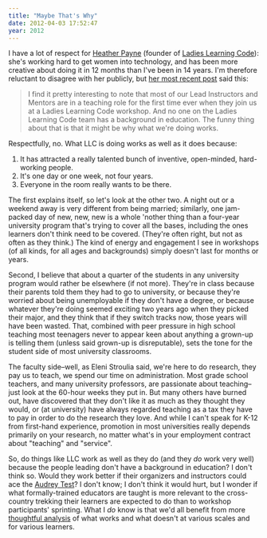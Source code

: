 ```yaml
---
title: "Maybe That's Why"
date: 2012-04-03 17:52:47
year: 2012
---
```

I have a lot of respect for <a href="http://heatherpayne.ca">Heather Payne</a> (founder of <a href="http://ladieslearningcode.com/">Ladies Learning Code</a>): she's working hard to get women into technology, and has been more creative about doing it in 12 months than I've been in 14 years. I'm therefore reluctant to disagree with her publicly, but <a href="http://heatherpayne.ca/defining-the-role-of-a-teacher">her most recent post</a> said this:
<blockquote>I find it pretty interesting to note that most of our Lead Instructors and Mentors are in a teaching role for the first time ever when they join us at a Ladies Learning Code workshop. And no one on the Ladies Learning Code team has a background in education. The funny thing about that is that it might be why what we're doing works.</blockquote>
Respectfully, no. What LLC is doing works as well as it does because:
<ol>
  <li>It has attracted a really talented bunch of inventive, open-minded, hard-working people.</li>
  <li>It's one day or one week, not four years.</li>
  <li>Everyone in the room really wants to be there.</li>
</ol>
The first explains itself, so let's look at the other two. A night out or a weekend away is very different from being married; similarly, one jam-packed day of new, new, new is a whole 'nother thing than a four-year university program that's trying to cover all the bases, including the ones learners don't think need to be covered. (They're often right, but not as often as they think.) The kind of energy and engagement I see in workshops (of all kinds, for all ages and backgrounds) simply doesn't last for months or years.

Second, I believe that about a quarter of the students in any university program would rather be elsewhere (if not more). They're in class because their parents told them they had to go to university, or because they're worried about being unemployable if they don't have a degree, or because whatever they're doing seemed exciting two years ago when they picked their major, and they think that if they switch tracks now, those years will have been wasted. That, combined with peer pressure in high school teaching most teenagers never to appear keen about anything a grown-up is telling them (unless said grown-up is disreputable), sets the tone for the student side of most university classrooms.

The faculty side–well, as Eleni Stroulia said, we're here to do research, they pay us to teach, we spend our time on administration. Most grade school teachers, and many university professors, are passionate about teaching–just look at the 60-hour weeks they put in. But many others have burned out, have discovered that they don't like it as much as they thought they would, or (at university) have always regarded teaching as a tax they have to pay in order to do the research they love. And while I can't speak for K-12 from first-hand experience, promotion in most universities really depends primarily on your research, no matter what's in your employment contract about "teaching" and "service".

So, do things like LLC work as well as they do (and they <em>do</em> work very well) because the people leading don't have a background in education? I don't think so. Would they work better if their organizers and instructors could ace the <a href="http://hackeducation.com/2012/03/17/what-every-techie-should-know-about-education/">Audrey Test</a>? I don't know; I don't think it would hurt, but I wonder if what formally-trained educators are taught is more relevant to the cross-country trekking their learners are expected to do than to workshop participants' sprinting. What I <em>do</em> know is that we'd all benefit from more <a href="http://computinged.wordpress.com/2012/04/03/what-we-dont-know-about-going-to-distance-education-and-the-challenge-of-comparing-apples-to-apples/">thoughtful analysis</a> of what works and what doesn't at various scales and for various learners.
